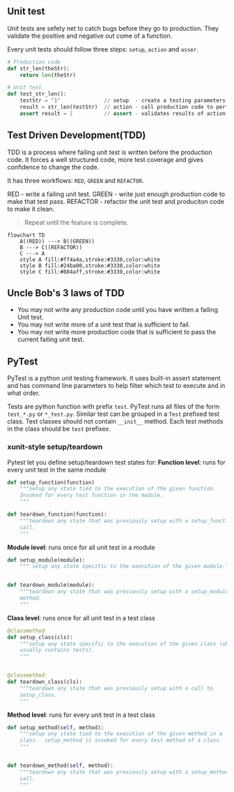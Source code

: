 ## Unit test
Unit tests are sefety net to catch bugs before they go to production.
They validate the positive and negative out come of a function.

Every unit tests should follow three steps: `setup`, `action` and `asser`.
```python
# Production code
def str_len(theStr):
    return len(theStr)

# Unit test
def test_str_len():
    testStr = "1"              // setup  - create a testing parameters
    result = str_len(testStr)  // action - call production code to perform test 
    assert result = 1          // assert - validates results of action 
```
## Test Driven Development(TDD)
TDD is a process where failing unit test is written before the production code.
It forces a well structured code, more test coverage and gives confidence to 
change the code.

It has three workflows: `RED`, `GREEN` and `REFACTOR`.

RED - write a failing unit test.
GREEN - write just enough production code to make that test pass.
REFACTOR - refactor the unit test and produciton code to make it clean.

> Repeat until the feature is complete.

```mermaid
flowchart TD
    A((RED)) ---> B((GREEN))
    B ---> C((REFACTOR))
    C ---> A
    style A fill:#ff4a4a,stroke:#3330,color:white
    style B fill:#24ba00,stroke:#3330,color:white
    style C fill:#884aff,stroke:#3330,color:white
```

## Uncle Bob's 3 laws of TDD 

- You may not write any production code until you have written a failing Unit
test.
- You may not write more of a unit test that is sufficient to fail.
- You may not write more production code that is sufficient to pass the current
failing unit test.

## PyTest

PyTest is a python unit testing framework. It uses built-in assert statement and
has command line parameters to help filter which test to execute and in what
order.

Tests are python function with prefix `test`. PyTest runs all files of the form
`test_*.py` or `*_test.py`. Similar test can be grouped in a `Test` prefixed
test class. Test classes should not contain `__init__` method. Each test 
methods in the class should be `test` prefixex.

### xunit-style setup/teardown

Pytest let you define setup/teardown test states for:
**Function level**: runs for every unit test in the same module 
```python
def setup_function(function)
    """setup any state tied to the execution of the given function.
    Invoked for every test function in the module.
    """

def teardown_function(function):
    """teardown any state that was previously setup with a setup_function
    call.
    """
```

**Module level**: runs once for all unit test in a module
```python
def setup_module(module):
    """ setup any state specific to the execution of the given module."""


def teardown_module(module):
    """teardown any state that was previously setup with a setup_module
    method.
    """
```

**Class level**: runs once for all unit test in a test class
```python
@classmethod
def setup_class(cls):
    """setup any state specific to the execution of the given class (which
    usually contains tests).
    """


@classmethod
def teardown_class(cls):
    """teardown any state that was previously setup with a call to
    setup_class.
    """
```

**Method level**: runs for every unit test in a test class 
```python
def setup_method(self, method):
    """setup any state tied to the execution of the given method in a
    class.  setup_method is invoked for every test method of a class.
    """


def teardown_method(self, method):
    """teardown any state that was previously setup with a setup_method
    call.
    """
```
